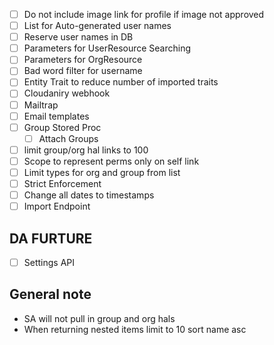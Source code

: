  - [ ] Do not include image link for profile if image not approved
 - [ ] List for Auto-generated user names
 - [ ] Reserve user names in DB
 - [ ] Parameters for UserResource Searching
 - [ ] Parameters for OrgResource
 - [ ] Bad word filter for username
 - [ ] Entity Trait to reduce number of imported traits
 - [ ] Cloudaniry webhook
 - [ ] Mailtrap
 - [ ] Email templates
 - [ ] Group Stored Proc
   - [ ] Attach Groups
- [ ] limit group/org hal links to 100 
- [ ] Scope to represent perms only on self link
- [ ] Limit types for org and group from list 
- [ ] Strict Enforcement
- [ ] Change all dates to timestamps
- [ ] Import Endpoint

## DA FURTURE
- [ ] Settings API

## General note

- SA will not pull in group and org hals 
- When returning nested items limit to 10 sort name asc 
